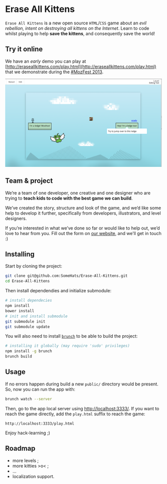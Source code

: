 Erase All Kittens
=============

`Erase All Kittens` is a new open source `HTML`/`CSS` game about an _evil rebellion, intent on destroying all kittens on the Internet_. Learn to code whilst playing to help **save the kittens**, and consequently save the world!

## Try it online
We have an *early* demo you can play at [http://eraseallkittens.com/play.html](http://eraseallkittens.com/play.html) that we demonstrate during the [#MozFest 2013]().

![Screenshot Erase All Kittens!](screenshots-Erase-All-Kittens.png)

## Team & project
We’re a team of one developer, one creative and one designer who are trying to **teach kids to code with the best game we can build**.

We’ve created the story, structure and look of the game, and we’d like some help to develop it further, specifically from developers, illustrators, and level designers.

If you’re interested in what we’ve done so far or would like to help out, we’d love to hear from you. Fill out the form on [our website](http://eraseallkittens.com/), and we'll get in touch :)

## Installing

Start by cloning the project:
```bash
git clone git@github.com:SomeHats/Erase-All-Kittens.git
cd Erase-All-Kittens
```
Then install dependendies and initialize submodule:
```bash
# install dependecies
npm install
bower install
# init and install submodule
git submodule init
git submodule update
```
You will also need to install [`brunch`](https://github.com/brunch/brunch) to be able to build the project:
```bash
# installing it globally (may require 'sudo' privileges)
npm install -g brunch
brunch build
```

## Usage
If no errors happen during build a new `public/` directory would be present. So, now you can run the app with:
```bash
brunch watch --server
```
Then, go to the app local server using [http://localhost:3333/](http://localhost:3333/). If you want to reach the game directly, add the `play.html` suffix to reach the game:

    http://localhost:3333/play.html

Enjoy hack-learning ;)

## Roadmap

* more levels ;
* more kitties >o< ;
* …
* localization support.
